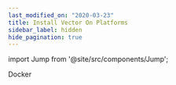 ```yaml
---
last_modified_on: "2020-03-23"
title: Install Vector On Platforms
sidebar_label: hidden
hide_pagination: true
---
```


import Jump from '@site/src/components/Jump';

<Jump to="/docs/setup/installation/platforms/docker/">Docker</Jump>



